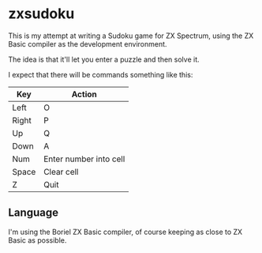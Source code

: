 # zxsudoku
This is my attempt at writing a Sudoku game for ZX Spectrum, using
the ZX Basic compiler as the development environment.

The idea is that it'll let you enter a puzzle and then solve
it. 

I expect that there will be commands something like this:

| Key  | Action                 |
|------|------------------------|
|Left  |O                       |
|Right |P                       |
|Up    |Q                       |
|Down  |A                       |
|Num   |Enter number into cell  |
|Space |Clear cell              |
|Z     |Quit                    |

## Language
I'm using the Boriel ZX Basic compiler, of course keeping as
close to ZX Basic as possible.


